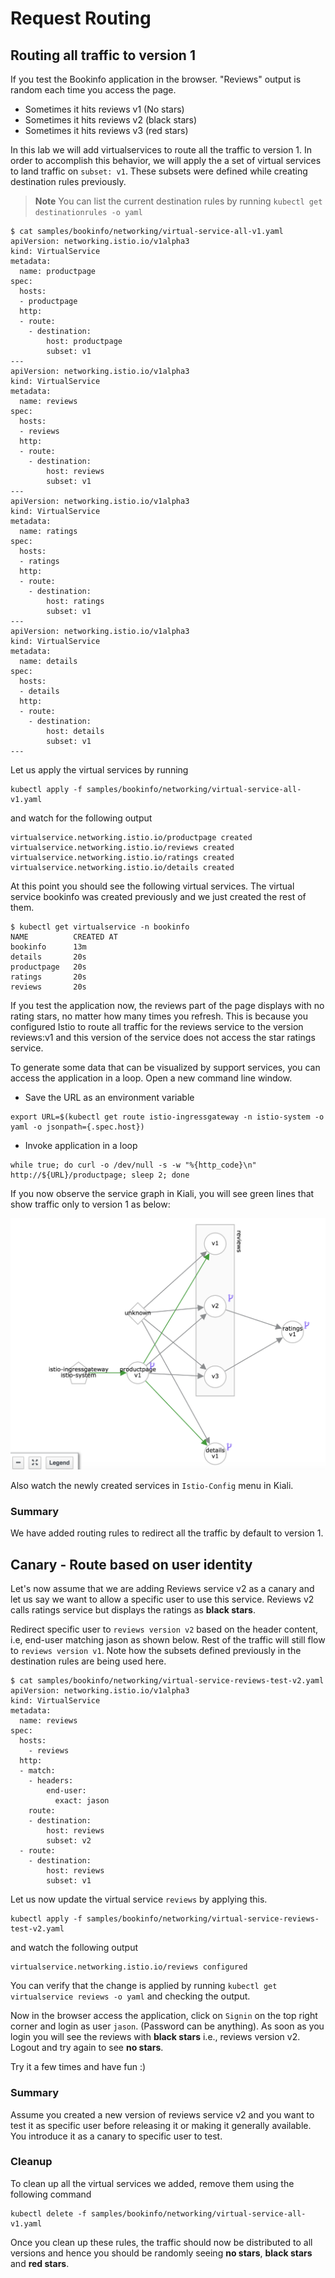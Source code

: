 # Request Routing

## Routing all traffic to version 1
If you test the Bookinfo application in the browser. "Reviews" output is random each time you access the page.

* Sometimes it hits reviews v1 (No stars)
* Sometimes it hits reviews v2 (black stars)
* Sometimes it hits reviews v3 (red stars)

In this lab we will add virtualservices to route all the traffic to version 1. In order to accomplish this behavior,  we will apply the a set of virtual services to land traffic on `subset: v1`.  These subsets were defined while creating destination rules previously.  

> **Note** You can list the current destination rules by running `kubectl get destinationrules -o yaml`

```
$ cat samples/bookinfo/networking/virtual-service-all-v1.yaml
apiVersion: networking.istio.io/v1alpha3
kind: VirtualService
metadata:
  name: productpage
spec:
  hosts:
  - productpage
  http:
  - route:
    - destination:
        host: productpage
        subset: v1
---
apiVersion: networking.istio.io/v1alpha3
kind: VirtualService
metadata:
  name: reviews
spec:
  hosts:
  - reviews
  http:
  - route:
    - destination:
        host: reviews
        subset: v1
---
apiVersion: networking.istio.io/v1alpha3
kind: VirtualService
metadata:
  name: ratings
spec:
  hosts:
  - ratings
  http:
  - route:
    - destination:
        host: ratings
        subset: v1
---
apiVersion: networking.istio.io/v1alpha3
kind: VirtualService
metadata:
  name: details
spec:
  hosts:
  - details
  http:
  - route:
    - destination:
        host: details
        subset: v1
---

```

Let us apply the virtual services by running

```
kubectl apply -f samples/bookinfo/networking/virtual-service-all-v1.yaml
```
and watch for the following output

```
virtualservice.networking.istio.io/productpage created
virtualservice.networking.istio.io/reviews created
virtualservice.networking.istio.io/ratings created
virtualservice.networking.istio.io/details created
```

At this point you should see the following virtual services. The virtual service bookinfo was created previously and we just created the rest of them.

```
$ kubectl get virtualservice -n bookinfo
NAME          CREATED AT
bookinfo      13m
details       20s
productpage   20s
ratings       20s
reviews       20s
```

If you test the application now, the reviews part of the page displays with no rating stars, no matter how many times you refresh. This is because you configured Istio to route all traffic for the reviews service to the version reviews:v1 and this version of the service does not access the star ratings service.

To generate some data that can be visualized by support services, you can access the application in a loop. Open a new command line window.

* Save the URL as an environment variable

```
export URL=$(kubectl get route istio-ingressgateway -n istio-system -o yaml -o jsonpath={.spec.host})
```

* Invoke application in a loop

```
while true; do curl -o /dev/null -s -w "%{http_code}\n" http://${URL}/productpage; sleep 2; done
```

If you now observe the service graph in Kiali, you will see green lines that show traffic only to version 1 as below:

![ServiceGraphV1](./images/bookinfo_servicegraph_v1.png)

Also watch the newly created services in `Istio-Config` menu in Kiali.

### Summary
We have added routing rules to redirect all the traffic by default to version 1.

## Canary - Route based on user identity

Let's now assume that we are adding Reviews service v2 as a canary and let us say we want to allow a specific user to use this service. Reviews v2 calls ratings service but displays the ratings as **black stars**.

Redirect specific user to `reviews version v2` based on the header content, i.e, end-user matching jason as shown below. Rest of the traffic will still flow to `reviews version v1`. Note how the subsets defined previously in the destination rules are being used here. 

```
$ cat samples/bookinfo/networking/virtual-service-reviews-test-v2.yaml
apiVersion: networking.istio.io/v1alpha3
kind: VirtualService
metadata:
  name: reviews
spec:
  hosts:
    - reviews
  http:
  - match:
    - headers:
        end-user:
          exact: jason
    route:
    - destination:
        host: reviews
        subset: v2
  - route:
    - destination:
        host: reviews
        subset: v1
```

Let us now update the virtual service `reviews` by applying this.

```
kubectl apply -f samples/bookinfo/networking/virtual-service-reviews-test-v2.yaml
```
and watch the following output

```
virtualservice.networking.istio.io/reviews configured
```

You can verify that the change is applied by running `kubectl get virtualservice reviews -o yaml` and checking the output.

Now in the browser access the application, click on `Signin` on the top right corner and login as user `jason`. (Password can be anything). As soon as you login you will see the reviews with **black stars** i.e., reviews version v2. Logout and try again to see **no stars**. 


Try it a few times and have fun :)

### Summary
Assume you created a new version of reviews service v2 and you want to test it as specific user before releasing it or making it generally available. You introduce it as a canary to specific user to test. 


### Cleanup

To clean up all the virtual services we added, remove them using the following command

```
kubectl delete -f samples/bookinfo/networking/virtual-service-all-v1.yaml
```

Once you clean up these rules, the traffic should now be distributed to all versions and hence you should be randomly seeing **no stars**, **black stars** and **red stars**.

